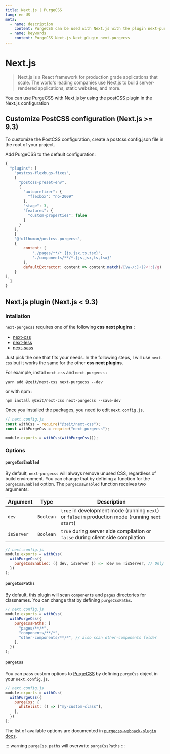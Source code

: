 ```yaml
---
title: Next.js | PurgeCSS
lang: en-US
meta:
  - name: description
    content: PurgeCSS can be used with Next.js with the plugin next-purgecss.
  - name: keywords
    content: PurgeCSS Next.js Next plugin next-purgecss
---
```


# Next.js

> Next.js is a React framework for production grade applications that scale. The world's leading companies use Next.js to build server-rendered applications, static websites, and more.

You can use PurgeCSS with Next.js by using the postCSS plugin in the Next.js configuration

## Customize PostCSS configuration (Next.js >= 9.3)

To customize the PostCSS configuration, create a postcss.config.json file in the root of your project.

Add PurgeCSS to the default configuration:

```js
{
  "plugins": [
    "postcss-flexbugs-fixes",
    [
      "postcss-preset-env",
      {
        "autoprefixer": {
          "flexbox": "no-2009"
        },
        "stage": 3,
        "features": {
          "custom-properties": false
        }
      }
    ],
    [
    '@fullhuman/postcss-purgecss',
    {
        content: [
            './pages/**/*.{js,jsx,ts,tsx}',
            './components/**/*.{js,jsx,ts,tsx}'
        ],
        defaultExtractor: content => content.match(/[\w-/:]+(?<!:)/g) || []
    }
],
  ]
}
```

## Next.js plugin (Next.js < 9.3)

### Intallation

`next-purgecss` requires one of the following **css next plugins** :

- [next-css](https://github.com/zeit/next-plugins/tree/master/packages/next-css)
- [next-less](https://github.com/zeit/next-plugins/tree/master/packages/next-less)
- [next-sass](https://github.com/zeit/next-plugins/tree/master/packages/next-sass)

Just pick the one that fits your needs. In the following steps, I will use `next-css` but it works the same for the other **css next plugins**.

For example, install `next-css` and `next-purgecss` :

```
yarn add @zeit/next-css next-purgecss --dev
```

or with npm :

```
npm install @zeit/next-css next-purgecss --save-dev
```

Once you installed the packages, you need to edit `next.config.js`.

```js
// next.config.js
const withCss = require("@zeit/next-css");
const withPurgeCss = require("next-purgecss");

module.exports = withCss(withPurgeCss());
```

### Options

#### `purgeCssEnabled`

By default, `next-purgecss` will always remove unused CSS, regardless of build environment. You can change that by defining a function for the `purgeCssEnabled` option. The `purgeCssEnabled` function receives two arguments:

| Argument   | Type      | Description                                                                                      |
| ---------- | --------- | ------------------------------------------------------------------------------------------------ |
| `dev`      | `Boolean` | `true` in development mode (running `next`) or `false` in production mode (running `next start`) |
| `isServer` | `Boolean` | `true` during server side compilation or `false` during client side compilation                  |

```js
// next.config.js
module.exports = withCss(
  withPurgeCss({
    purgeCssEnabled: ({ dev, isServer }) => !dev && !isServer, // Only enable PurgeCSS for client-side production builds
  })
);
```

#### `purgeCssPaths`

By default, this plugin will scan `components` and `pages`
directories for classnames. You can change that by defining `purgeCssPaths`.

```js
// next.config.js
module.exports = withCss(
  withPurgeCss({
    purgeCssPaths: [
      "pages/**/*",
      "components/**/*",
      "other-components/**/*", // also scan other-components folder
    ],
  })
);
```

#### `purgeCss`

You can pass custom options to
[PurgeCSS](https://github.com/FullHuman/purgecss-webpack-plugin) by defining
`purgeCss` object in your `next.config.js`.

```js
// next.config.js
module.exports = withCss(
  withPurgeCss({
    purgeCss: {
      whitelist: () => ["my-custom-class"],
    },
  })
);
```

The list of available options are documented in [`purgecss-webpack-plugin`
docs](https://github.com/FullHuman/purgecss-webpack-plugin#options).

::: warning
`purgeCss.paths` will overwrite `purgeCssPaths`
:::
